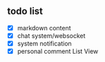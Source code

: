 
## todo list

- [x] markdown content
- [x] chat system/websocket
- [x] system notification
- [x] personal comment List View